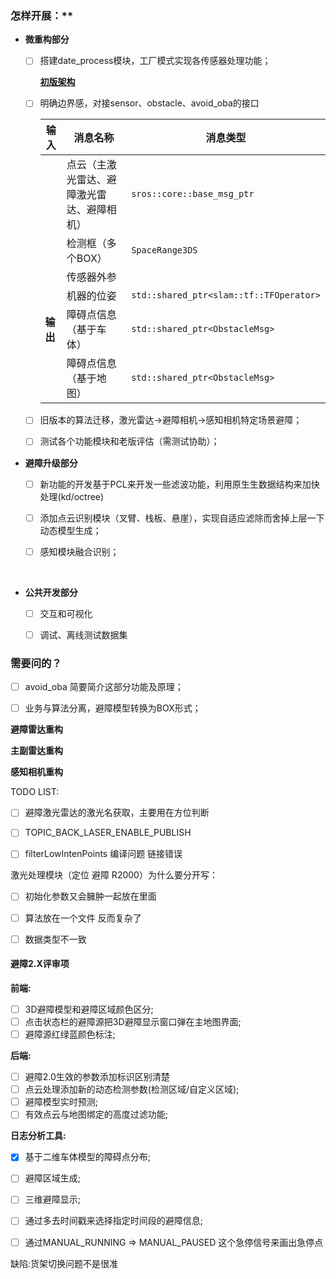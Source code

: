 ### 怎样开展：**

- **微重构部分**

  - [ ] 搭建date_process模块，工厂模式实现各传感器处理功能；

    [**初版架构**](https://www.yuque.com/guoxiaofan-vrtlz/ayng78/wp4eo2m2oob540zg)


  - [ ] 明确边界感，对接sensor、obstacle、avoid_oba的接口

    | **输入** | **消息名称**                               | 消息类型                                |
    | -------- | ------------------------------------------ | --------------------------------------- |
    |          | 点云（主激光雷达、避障激光雷达、避障相机） | `sros::core::base_msg_ptr`              |
    |          | 检测框（多个BOX）                          | `SpaceRange3DS`                         |
    |          | 传感器外参                                 |                                         |
    |          | 机器的位姿                                 | `std::shared_ptr<slam::tf::TFOperator>` |
    | **输出** | 障碍点信息（基于车体）                     | `std::shared_ptr<ObstacleMsg>`          |
    |          | 障碍点信息（基于地图）                     | `std::shared_ptr<ObstacleMsg>`          |


  - [ ] 旧版本的算法迁移，激光雷达→避障相机→感知相机特定场景避障；


  - [ ] 测试各个功能模块和老版评估（需测试协助）；




- **避障升级部分**

  - [ ] 新功能的开发基于PCL来开发一些滤波功能，利用原生生数据结构来加快处理(kd/octree)


  - [ ] 添加点云识别模块（叉臂、栈板、悬崖），实现自适应滤除而舍掉上层一下动态模型生成；


  - [ ] 感知模块融合识别；

    ​				

- **公共开发部分**
  - [ ] 交互和可视化
  - [ ] 调试、离线测试数据集



### **需要问的？**


- [ ] avoid_oba 简要简介这部分功能及原理；
- [ ] 业务与算法分离，避障模型转换为BOX形式；



**避障雷达重构**



**主副雷达重构**



**感知相机重构**



TODO LIST:

- [ ] 避障激光雷达的激光名获取，主要用在方位判断   
- [ ] TOPIC_BACK_LASER_ENABLE_PUBLISH
- [ ] filterLowIntenPoints   编译问题  链接错误 



激光处理模块（定位 避障  R2000）为什么要分开写：

- [ ] 初始化参数又会臃肿一起放在里面
- [ ] 算法放在一个文件 反而复杂了 
- [ ] 数据类型不一致 



#### 避障2.X评审项

**前端:**

- [ ] 3D避障模型和避障区域颜色区分;
- [ ] 点击状态栏的避障源把3D避障显示窗口弹在主地图界面;
- [ ] 避障源红绿蓝颜色标注;

**后端:**

- [ ] 避障2.0生效的参数添加标识区别清楚
- [ ] 点云处理添加新的动态检测参数(检测区域/自定义区域);
- [ ] 避障模型实时预测;
- [ ] 有效点云与地图绑定的高度过滤功能;

**日志分析工具:**

- [x] 基于二维车体模型的障碍点分布;
- [ ] 避障区域生成;
- [ ] 三维避障显示;
- [ ] 通过多去时间戳来选择指定时间段的避障信息;
- [ ] 通过MANUAL_RUNNING => MANUAL_PAUSED 这个急停信号来画出急停点









缺陷:货架切换问题不是很准









